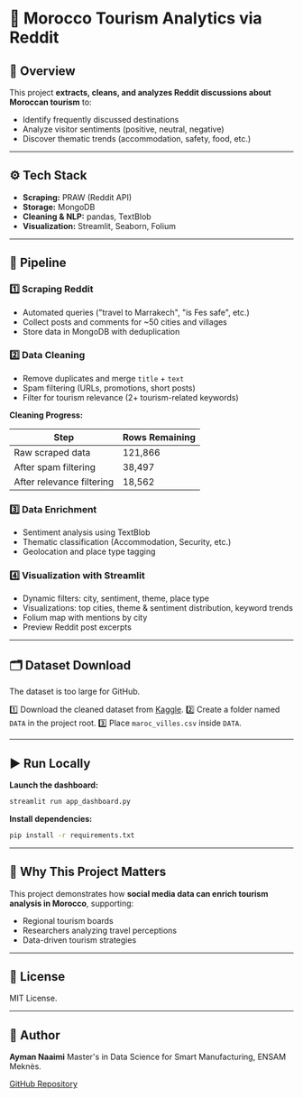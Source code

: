 # 🧭 Morocco Tourism Analytics via Reddit

## 📌 Overview

This project **extracts, cleans, and analyzes Reddit discussions about Moroccan tourism** to:

* Identify frequently discussed destinations
* Analyze visitor sentiments (positive, neutral, negative)
* Discover thematic trends (accommodation, safety, food, etc.)

---

## ⚙️ Tech Stack

* **Scraping:** PRAW (Reddit API)
* **Storage:** MongoDB
* **Cleaning & NLP:** pandas, TextBlob
* **Visualization:** Streamlit, Seaborn, Folium

---

## 🚀 Pipeline

### 1️⃣ Scraping Reddit

* Automated queries ("travel to Marrakech", "is Fes safe", etc.)
* Collect posts and comments for \~50 cities and villages
* Store data in MongoDB with deduplication

### 2️⃣ Data Cleaning

* Remove duplicates and merge `title` + `text`
* Spam filtering (URLs, promotions, short posts)
* Filter for tourism relevance (2+ tourism-related keywords)

**Cleaning Progress:**

| Step                      | Rows Remaining |
| ------------------------- | -------------- |
| Raw scraped data          | 121,866        |
| After spam filtering      | 38,497         |
| After relevance filtering | 18,562         |

### 3️⃣ Data Enrichment

* Sentiment analysis using TextBlob
* Thematic classification (Accommodation, Security, etc.)
* Geolocation and place type tagging

### 4️⃣ Visualization with Streamlit

* Dynamic filters: city, sentiment, theme, place type
* Visualizations: top cities, theme & sentiment distribution, keyword trends
* Folium map with mentions by city
* Preview Reddit post excerpts

---

## 🗂️ Dataset Download

The dataset is too large for GitHub.

1️⃣ Download the cleaned dataset from [Kaggle](https://www.kaggle.com/datasets/aymannaaimi/datset-for-moroccan-tourism-analytics/data).
2️⃣ Create a folder named `DATA` in the project root.
3️⃣ Place `maroc_villes.csv` inside `DATA`.

---

## ▶️ Run Locally

**Launch the dashboard:**

```bash
streamlit run app_dashboard.py
```

**Install dependencies:**

```bash
pip install -r requirements.txt
```

---

## 🎯 Why This Project Matters

This project demonstrates how **social media data can enrich tourism analysis in Morocco**, supporting:

* Regional tourism boards
* Researchers analyzing travel perceptions
* Data-driven tourism strategies

---

## 📄 License

MIT License.

---

## 🙌 Author

**Ayman Naaimi**
Master's in Data Science for Smart Manufacturing, ENSAM Meknès.

[GitHub Repository](https://github.com/6ym6n/morocco-tourism-analytics)

